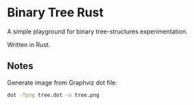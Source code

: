 # Binary Tree Rust

A simple playground for binary tree-structures experimentation.

Written in Rust.

## Notes

Generate image from Graphviz dot file:

```bash
dot -Tpng tree.dot -o tree.png
```
